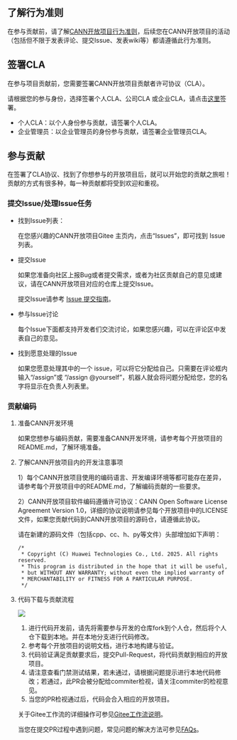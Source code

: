 ## 了解行为准则
在参与贡献前，请了解[CANN开放项目行为准则](contributors/code-of-conduct.md)，后续您在CANN开放项目的活动（包括但不限于发表评论、提交Issue、发表wiki等）都请遵循此行为准则。

## 签署CLA

在参与项目贡献前，您需要签署CANN开放项目贡献者许可协议（CLA）。

请根据您的参与身份，选择签署个人CLA、公司CLA 或企业CLA，请点击[这里](https://clasign.osinfra.cn/sign/gitee_ascend-1720446461942705242)签署。

- 个人CLA：以个人身份参与贡献，请签署个人CLA。
- 企业管理员：以企业管理员的身份参与贡献，请签署企业管理员CLA。


## 参与贡献
在签署了CLA协议、找到了你想参与的开放项目后，就可以开始您的贡献之旅啦！贡献的方式有很多种，每一种贡献都将受到欢迎和重视。

### 提交Issue/处理Issue任务

- 找到Issue列表：
  
  在您感兴趣的CANN开放项目Gitee 主页内，点击“Issues”，即可找到 Issue 列表。

- 提交Issue
  
  如果您准备向社区上报Bug或者提交需求，或者为社区贡献自己的意见或建议，请在CANN开放项目对应的仓库上提交Issue。

  提交Issue请参考 [Issue 提交指南](contributors/issue-submit.md)。

- 参与Issue讨论

  每个Issue下面都支持开发者们交流讨论，如果您感兴趣，可以在评论区中发表自己的意见。

- 找到愿意处理的Issue

  如果您愿意处理其中的一个 issue，可以将它分配给自己。只需要在评论框内输入“/assign”或 “/assign @yourself”，机器人就会将问题分配给您，您的名字将显示在负责人列表里。

### 贡献编码

1. 准备CANN开发环境
  
   如果您想参与编码贡献，需要准备CANN开发环境，请参考每个开放项目的README.md，了解环境准备。

2. 了解CANN开放项目内的开发注意事项

   1）每个CANN开放项目使用的编码语言、开发编译环境等都可能存在差异，请参考每个开放项目中的README.md，了解编码贡献的一些要求。

   2）CANN开放项目软件编码遵循许可协议：CANN Open Software License Agreement Version 1.0，详细的协议说明请参见每个开放项目中的LICENSE文件，如果您贡献代码到CANN开放项目的源码仓，请遵循此协议。
   
     请在新建的源码文件（包括cpp、cc、h、py等文件）头部增加如下声明：
   
     ```
     /* 
      * Copyright (C) Huawei Technologies Co., Ltd. 2025. All rights reserved.
      * This program is distributed in the hope that it will be useful,
      * but WITHOUT ANY WARRANTY; without even the implied warranty of
      * MERCHANTABILITY or FITNESS FOR A PARTICULAR PURPOSE.
      */
     ```

3. 代码下载与贡献流程

   ![](https://obs-book.obs.cn-east-2.myhuaweicloud.com/ops-contribution/images/contri-flow.png)

   1. 进行代码开发前，请先将需要参与开发的仓库fork到个人仓，然后将个人仓下载到本地。并在本地分支进行代码修改。
   2. 参考每个开放项目的说明文档，进行本地构建与验证。
   3. 代码验证满足贡献要求后，提交Pull-Request，将代码贡献到相应的开放项目。
   4. 请注意查看门禁测试结果，若未通过，请根据问题提示进行本地代码修改；若通过，此PR会被分配给commiter检视，请关注commiter的检视意见。
   5. 当您的PR检视通过后，代码会合入相应的开放项目。

   关于Gitee工作流的详细操作可参见[Gitee工作流说明](contributors/gitee-workflow.md)。
   
   当您在提交PR过程中遇到问题，常见问题的解决方法可参见[FAQs](contributors/infra-faqs.md)。